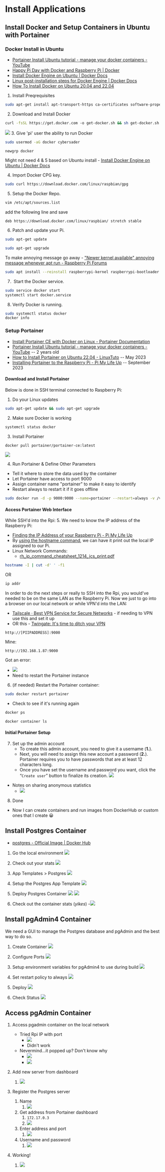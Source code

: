 # Install Applications

## Install Docker and Setup Containers in Ubuntu with Portainer

### Docker Install in Ubuntu
- [Portainer Install Ubuntu tutorial - manage your docker containers - YouTube](https://www.youtube.com/watch?v=ljDI5jykjE8) 
- [Happy Pi Day with Docker and Raspberry Pi | Docker](https://www.docker.com/blog/happy-pi-day-docker-raspberry-pi/) 
- [Install Docker Engine on Ubuntu | Docker Docs](https://docs.docker.com/engine/install/ubuntu/)
- [Linux post-installation steps for Docker Engine | Docker Docs](https://docs.docker.com/engine/install/linux-postinstall/)
- [How To Install Docker on Ubuntu 20.04 and 22.04](https://phoenixnap.com/kb/install-docker-on-ubuntu-20-04) 

1. Install Preqrequisites
```bash
sudo apt-get install apt-transport-https ca-certificates software-properties-common -y
```
2. Download and Install Docker
```bash
curl -fsSL https://get.docker.com -o get-docker.sh && sh get-docker.sh
```
![](../../__attachments/Secure%20Database%20Exposition/Project%20Workspace/IMG-20231130231916017.png)
3. Give 'pi' user the ability to run Docker
```bash
sudo usermod -aG docker cybersader
```
```bash
newgrp docker
```

Might not need 4 & 5 based on Ubuntu install - [Install Docker Engine on Ubuntu | Docker Docs](https://docs.docker.com/engine/install/ubuntu/) 

4. Import Docker CPG key.
```bash
sudo curl https://download.docker.com/linux/raspbian/gpg
```

5. Setup the Docker Repo.
```bash
vim /etc/apt/sources.list
```

add the following line and save
```
deb https://download.docker.com/linux/raspbian/ stretch stable
```

6. Patch and update your Pi.
```bash
sudo apt-get update
```
```bash
sudo apt-get upgrade
```

To make annoying message go away - ["Newer kernel available" annoying message whenever apt run - Raspberry Pi Forums](https://forums.raspberrypi.com/viewtopic.php?t=264051) 
```bash
sudo apt install --reinstall raspberrypi-kernel raspberrypi-bootloader
```

7.  Start the Docker service.
```bash
sudo service docker start
systemctl start docker.service
```

8. Verify Docker is running.
```bash
sudo systemctl status docker
docker info
```
### Setup Portainer
- [Install Portainer CE with Docker on Linux - Portainer Documentation](https://docs.portainer.io/start/install-ce/server/docker/linux)
- [Portainer Install Ubuntu tutorial - manage your docker containers - YouTube](https://www.youtube.com/watch?v=ljDI5jykjE8&list=PLAo444udA0qyan41bUMRNrH1idRk3GsrV&index=13&t=147s) -- 2 years old
- [How to Install Portainer on Ubuntu 22.04 - LinuxTuto](https://www.linuxtuto.com/how-to-install-portainer-on-ubuntu-22-04/)  -- May 2023
- [Installing Portainer to the Raspberry Pi - Pi My Life Up](https://pimylifeup.com/raspberry-pi-portainer/) -- September 2023

#### Download and Install Portainer
Below is done in SSH terminal connected to Raspberry Pi:
1. Do your Linux updates 
```bash
sudo apt-get update && sudo apt-get upgrade
```

2. Make sure Docker is working
```bash
systemctl status docker
```

3. Install Portainer
```bash
docker pull portainer/portainer-ce:latest
```
![](../../__attachments/Secure%20Database%20Exposition/Project%20Workspace/IMG-20231201151947378.png)

4. Run Portainer & Define Other Parameters
- Tell it where to store the data used by the container
- Let Portainer have access to port 9000
- Assign container name "portainer" to make it easy to identify
- Restart always to restart it if it goes offline
```bash
sudo docker run -d -p 9000:9000 --name=portainer --restart=always -v /var/run/docker.sock:/var/run/docker.sock -v portainer_data:/data portainer/portainer-ce:latest
```

#### Access Portainer Web Interface
While SSH'd into the Rpi:
5. We need to know the IP address of the Raspberry Pi:
- [Finding the IP Address of your Raspberry Pi - Pi My Life Up](https://pimylifeup.com/raspberry-pi-ip-address/) 
- By [using the hostname command](https://pimylifeup.com/hostname-command/), we can have it print out the local IP assigned to our Pi.
- Linux Network Commands:
	- [rh_ip_command_cheatsheet_1214_jcs_print.pdf](https://access.redhat.com/sites/default/files/attachments/rh_ip_command_cheatsheet_1214_jcs_print.pdf) 
```bash
hostname -I | cut -d' ' -f1
```
OR
```bash
ip addr
```

In order to do the next steps or really to SSH into the Rpi, you would've needed to be on the same LAN as the Raspberry Pi.
Now we just to go into a browser on our local network or while VPN'd into the LAN:
- [Tailscale · Best VPN Service for Secure Networks](https://tailscale.com/) - if needing to VPN use this and set it up
- OR this - [Twingate: It's time to ditch your VPN](https://www.twingate.com/) 
```
http://[PIIPADDRESS]:9000
```

Mine: 
```
http://192.168.1.87:9000
```

Got an error:
- ![](../../__attachments/Secure%20Database%20Exposition/Project%20Workspace/IMG-20231201160342772.png)
- Need to restart the Portainer instance
 6. (if needed) Restart the Portainer container:
```bash
sudo docker restart portainer
```
- Check to see if it's running again
```bash
docker ps
```
```bash
docker container ls
```

#### Initial Portainer Setup
7. Set up the admin account
	- To create this admin account, you need to give it a username (**1.**).
	- Next, you will need to assign this new account a password (**2.**). Portainer requires you to have passwords that are at least 12 characters long.
	- Once you have set the username and password you want, click the “`Create user`” button to finalize its creation.
![](../../__attachments/Secure%20Database%20Exposition/Project%20Workspace/IMG-20231201161717573.png)
- Notes on sharing anonymous statistics
	- ![](../../__attachments/Secure%20Database%20Exposition/Project%20Workspace/IMG-20231201161847108.png)

8. Done
- Now I can create containers and run images from DockerHub or custom ones that I create 😀
## Install Postgres Container
- [postgres - Official Image | Docker Hub](https://hub.docker.com/_/postgres)

1. Go the local environment
![](../../__attachments/Secure%20Database%20Exposition/Project%20Workspace/IMG-20231201162605800.png)

2. Check out your stats
![](../../__attachments/Secure%20Database%20Exposition/Project%20Workspace/IMG-20231201163458257.png)

3. App Templates > Postgres
![](../../__attachments/Secure%20Database%20Exposition/Project%20Workspace/IMG-20231201163933919.png)

4. Setup the Postgres App Template
![](../../__attachments/Secure%20Database%20Exposition/Project%20Workspace/IMG-20231201164515986.png)

5. Deploy Postgres Container
![](../../__attachments/Secure%20Database%20Exposition/Project%20Workspace/IMG-20231201164649130.png)
![](../../__attachments/Secure%20Database%20Exposition/Project%20Workspace/IMG-20231201164921810.png)

6. Check out the container stats (*yikes*)
-![](../../__attachments/Secure%20Database%20Exposition/Project%20Workspace/IMG-20231201165032992.png)

## Install pgAdmin4 Container
We need a GUI to manage the Postgres database and pgAdmin and the best way to do so.

1. Create Container
![](../../__attachments/Secure%20Database%20Exposition/Project%20Workspace/IMG-20231201220324801.png)

2. Configure Ports
![](../../__attachments/Secure%20Database%20Exposition/Project%20Workspace/IMG-20231201221200214.png)
3. Setup environment variables for pgAdmin4 to use during build
![](../../__attachments/Secure%20Database%20Exposition/Project%20Workspace/IMG-20231201221430796.png)

4. Set restart policy to always
![](../../__attachments/Secure%20Database%20Exposition/Project%20Workspace/IMG-20231201221653902.png)

5. Deploy
![](../../__attachments/Secure%20Database%20Exposition/Project%20Workspace/IMG-20231201221710221.png)

6. Check Status
![](../../__attachments/Secure%20Database%20Exposition/Project%20Workspace/IMG-20231201222209315.png)

## Access pgAdmin Container
1. Access pgadmin container on the local network
	- Tried Rpi IP with port
		- ![](../../__attachments/Secure%20Database%20Exposition/Project%20Workspace/IMG-20231201222500863.png)
		- Didn't work
	- Nevermind...it popped up? Don't know why
		- ![](../../__attachments/Secure%20Database%20Exposition/Project%20Workspace/IMG-20231201222706745.png)
		- ![](../../__attachments/Secure%20Database%20Exposition/Project%20Workspace/IMG-20231201222802550.png)

2. Add new server from dashboard
	1. ![](../../__attachments/Secure%20Database%20Exposition/Project%20Workspace/IMG-20231201223048942.png)
3. Register the Postgres server
	1. Name
		1. ![](../../__attachments/Secure%20Database%20Exposition/Project%20Workspace/IMG-20231201223219659.png)
	2. Get address from Portainer dashboard
		1. `172.17.0.3`
		2. ![](../../__attachments/Secure%20Database%20Exposition/Project%20Workspace/IMG-20231201223315950.png)
	3. Enter address and port
		1. ![](../../__attachments/Secure%20Database%20Exposition/Project%20Workspace/IMG-20231201223433188.png)
	4. Username and password
		1. ![](../../__attachments/Secure%20Database%20Exposition/Project%20Workspace/IMG-20231201223515653.png)
4. Working!
	1. ![](../../__attachments/Secure%20Database%20Exposition/Project%20Workspace/IMG-20231201223654110.png)